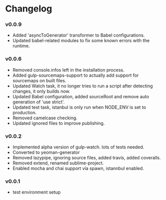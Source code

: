 # Changelog
### v0.0.9

- Added 'asyncToGenerator' transformer to Babel configurations.
- Updated babel-related modules to fix some known errors with the runtime.

### v0.0.6

- Removed console.infos left in the installation process.
- Added gulp-sourcemaps-support to actually add support for sourcemaps on built files.
- Updated Watch task, it no longer tries to run a script after detecting changes, it only builds now.
- Updated Babel configuration, added sourceRoot and remove auto generation of 'use strict'.
- Updated test task, istanbul is only run when NODE_ENV is set to production.
- Removed camelcase checking.
- Updated ignored files to improve publishing.

### v0.0.2

- Implemented alpha version of gulp-watch. lots of tests needed.
- Converted to yeoman-generator
- Removed lazypipe,  ignoring source files, added travis, added coveralls.
- Removed extend, renamed sublime-project.
- Enabled mocha and chai support vía spawn, istannbul enabled.

### v0.0.1

- test environment setup
